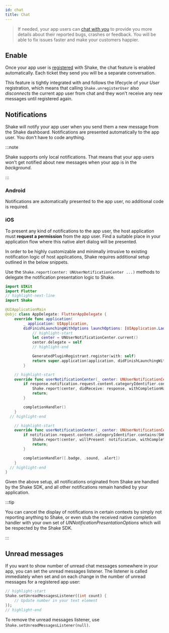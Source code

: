 ```yaml
---
id: chat
title: Chat
---
```


>If needed, your app users can [chat with you](/flutter/shake-ui/chat-screen) to provide you more details
about their reported bugs, crashes or feedback. You will be able to fix issues faster and make your customers happier.

## Enable

Once your app user is [registered](/flutter/users/register-user) with Shake, the chat feature is enabled automatically.
Each ticket they send you will be a separate conversation.

This feature is tightly integrated with and follows the lifecycle of your _User_ registration,
which means that calling `Shake.unregisterUser` also _disconnects_ the current app user from chat
and they won't receive any new messages until registered again.

## Notifications

Shake will notify your app user when you send them a new message from the Shake dashboard.
Notifications are presented automatically to the app user. You don't have to code anything.

:::note

Shake supports only local notifications. That means that your app users won't get notified about new messages
when your app is in the _background_.

:::

### Android

Notifications are automatically presented to the app user, no additional code is required.

### iOS

To present any kind of notifications to the app user, the host application must __request a permission__ from the app user.
Find a suitable place in your application flow where this native alert dialog will be presented.

In order to be highly customizable and minimally intrusive to existing notification logic of host applications, Shake requires additional setup outlined in the below snippets.

Use the `Shake.report(center: UNUserNotificationCenter ...)` methods to delegate the notification presentation logic to Shake.

```swift title="AppDelegate.swift"
import UIKit
import Flutter
// highlight-next-line
import Shake

@UIApplicationMain
@objc class AppDelegate: FlutterAppDelegate {
    override func application(
        _ application: UIApplication,
        didFinishLaunchingWithOptions launchOptions: [UIApplication.LaunchOptionsKey: Any]?) -> Bool {
            // highlight-start
            let center = UNUserNotificationCenter.current()
            center.delegate = self
            // highlight-end

            GeneratedPluginRegistrant.register(with: self)
            return super.application(application, didFinishLaunchingWithOptions: launchOptions)
        }

    // highlight-start
    override func userNotificationCenter(_ center: UNUserNotificationCenter, didReceive response: UNNotificationResponse, withCompletionHandler completionHandler: @escaping () -> Void) {
        if response.notification.request.content.categoryIdentifier.contains(SHKNotificationCategoryIdentifierDomain) {
            Shake.report(center, didReceive: response, withCompletionHandler: completionHandler)
            return;
        }

        completionHandler()
    }
  // highlight-end

    // highlight-start
    override func userNotificationCenter(_ center: UNUserNotificationCenter, willPresent notification: UNNotification, withCompletionHandler completionHandler: @escaping (UNNotificationPresentationOptions) -> Void){
        if notification.request.content.categoryIdentifier.contains(SHKNotificationCategoryIdentifierDomain){
            Shake.report(center, willPresent: notification, withCompletionHandler: completionHandler)
            return;
        }

        completionHandler([.badge, .sound, .alert])
    }
  // highlight-end
}
```

Given the above setup, all notifications originated from Shake are handled by the Shake SDK, and all other notifications remain handled by your application.


:::tip

You can cancel the display of notifications in certain contexts by simply not reporting anything to Shake, or even stub the received native completion handler with your own 
set of _UNNotificationPresentationOptions_ which will be respected by the Shake SDK.

:::

## Unread messages

If you want to show number of unread chat messages somewhere in your app, you can set the unread messages listener.
The listener is called immediately when set and on each change in the number of unread messages for a registered app user:

```dart title="main.dart"
// highlight-start
Shake.setUnreadMessagesListener((int count) {
    // Update number in your text element
});
// highlight-end
```

To remove the unread messages listener, use `Shake.setUnreadMessagesListener(null)`.

